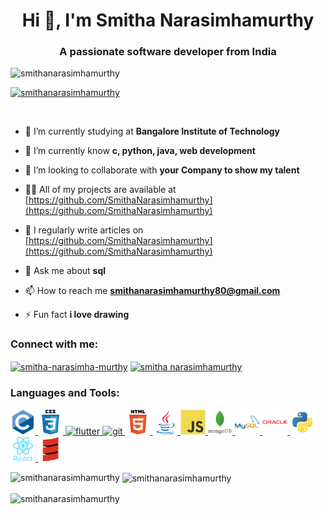 <h1 align="center">Hi 👋, I'm Smitha Narasimhamurthy</h1>
<h3 align="center">A passionate software developer from India</h3>

<p align="left"> <img src="https://komarev.com/ghpvc/?username=smithanarasimhamurthy&label=Profile%20views&color=0e75b6&style=flat" alt="smithanarasimhamurthy" /> </p>

<p align="left"> <a href="https://github.com/ryo-ma/github-profile-trophy"><img src="https://github-profile-trophy.vercel.app/?username=smithanarasimhamurthy" alt="smithanarasimhamurthy" /></a> </p>

<p align="left"> <a href="https://twitter.com/" target="blank"><img src="https://img.shields.io/twitter/follow/?logo=twitter&style=for-the-badge" alt="" /></a> </p>

- 🔭 I’m currently studying at **Bangalore Institute of Technology**

- 🌱 I’m currently know **c, python, java, web development**

- 👯 I’m looking to collaborate with **your Company to show my talent**

- 👨‍💻 All of my projects are available at [https://github.com/SmithaNarasimhamurthy](https://github.com/SmithaNarasimhamurthy)

- 📝 I regularly write articles on [https://github.com/SmithaNarasimhamurthy](https://github.com/SmithaNarasimhamurthy)

- 💬 Ask me about **sql**

- 📫 How to reach me **smithanarasimhamurthy80@gmail.com**

- ⚡ Fun fact **i love drawing**

<h3 align="left">Connect with me:</h3>
<p align="left">
<a href="https://linkedin.com/in/smitha-narasimha-murthy" target="blank"><img align="center" src="https://raw.githubusercontent.com/rahuldkjain/github-profile-readme-generator/master/src/images/icons/Social/linked-in-alt.svg" alt="smitha-narasimha-murthy" height="30" width="40" /></a>
<a href="https://www.leetcode.com/smitha narasimhamurthy" target="blank"><img align="center" src="https://raw.githubusercontent.com/rahuldkjain/github-profile-readme-generator/master/src/images/icons/Social/leet-code.svg" alt="smitha narasimhamurthy" height="30" width="40" /></a>
</p>

<h3 align="left">Languages and Tools:</h3>
<p align="left"> <a href="https://www.cprogramming.com/" target="_blank" rel="noreferrer"> <img src="https://raw.githubusercontent.com/devicons/devicon/master/icons/c/c-original.svg" alt="c" width="40" height="40"/> </a> <a href="https://www.w3schools.com/css/" target="_blank" rel="noreferrer"> <img src="https://raw.githubusercontent.com/devicons/devicon/master/icons/css3/css3-original-wordmark.svg" alt="css3" width="40" height="40"/> </a> <a href="https://flutter.dev" target="_blank" rel="noreferrer"> <img src="https://www.vectorlogo.zone/logos/flutterio/flutterio-icon.svg" alt="flutter" width="40" height="40"/> </a> <a href="https://git-scm.com/" target="_blank" rel="noreferrer"> <img src="https://www.vectorlogo.zone/logos/git-scm/git-scm-icon.svg" alt="git" width="40" height="40"/> </a> <a href="https://www.w3.org/html/" target="_blank" rel="noreferrer"> <img src="https://raw.githubusercontent.com/devicons/devicon/master/icons/html5/html5-original-wordmark.svg" alt="html5" width="40" height="40"/> </a> <a href="https://www.java.com" target="_blank" rel="noreferrer"> <img src="https://raw.githubusercontent.com/devicons/devicon/master/icons/java/java-original.svg" alt="java" width="40" height="40"/> </a> <a href="https://developer.mozilla.org/en-US/docs/Web/JavaScript" target="_blank" rel="noreferrer"> <img src="https://raw.githubusercontent.com/devicons/devicon/master/icons/javascript/javascript-original.svg" alt="javascript" width="40" height="40"/> </a> <a href="https://www.mongodb.com/" target="_blank" rel="noreferrer"> <img src="https://raw.githubusercontent.com/devicons/devicon/master/icons/mongodb/mongodb-original-wordmark.svg" alt="mongodb" width="40" height="40"/> </a> <a href="https://www.mysql.com/" target="_blank" rel="noreferrer"> <img src="https://raw.githubusercontent.com/devicons/devicon/master/icons/mysql/mysql-original-wordmark.svg" alt="mysql" width="40" height="40"/> </a> <a href="https://www.oracle.com/" target="_blank" rel="noreferrer"> <img src="https://raw.githubusercontent.com/devicons/devicon/master/icons/oracle/oracle-original.svg" alt="oracle" width="40" height="40"/> </a> <a href="https://www.python.org" target="_blank" rel="noreferrer"> <img src="https://raw.githubusercontent.com/devicons/devicon/master/icons/python/python-original.svg" alt="python" width="40" height="40"/> </a> <a href="https://reactjs.org/" target="_blank" rel="noreferrer"> <img src="https://raw.githubusercontent.com/devicons/devicon/master/icons/react/react-original-wordmark.svg" alt="react" width="40" height="40"/> </a> <a href="https://www.scala-lang.org" target="_blank" rel="noreferrer"> <img src="https://raw.githubusercontent.com/devicons/devicon/master/icons/scala/scala-original.svg" alt="scala" width="40" height="40"/> </a> </p>

<p><img align="left" src="https://github-readme-stats.vercel.app/api/top-langs?username=smithanarasimhamurthy&show_icons=true&locale=en&layout=compact" alt="smithanarasimhamurthy" /></p>

<p>&nbsp;<img align="center" src="https://github-readme-stats.vercel.app/api?username=smithanarasimhamurthy&show_icons=true&locale=en" alt="smithanarasimhamurthy" /></p>

<p><img align="center" src="https://github-readme-streak-stats.herokuapp.com/?user=smithanarasimhamurthy&" alt="smithanarasimhamurthy" /></p>
